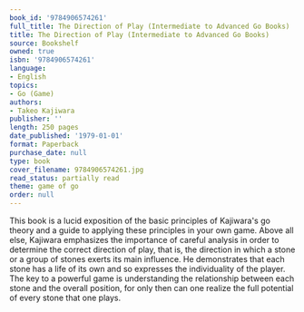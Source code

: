 ```yaml
---
book_id: '9784906574261'
full_title: The Direction of Play (Intermediate to Advanced Go Books)
title: The Direction of Play (Intermediate to Advanced Go Books)
source: Bookshelf
owned: true
isbn: '9784906574261'
language:
- English
topics:
- Go (Game)
authors:
- Takeo Kajiwara
publisher: ''
length: 250 pages
date_published: '1979-01-01'
format: Paperback
purchase_date: null
type: book
cover_filename: 9784906574261.jpg
read_status: partially read
theme: game of go
order: null
---
```

This book is a lucid exposition of the basic principles of Kajiwara's go theory and a guide to applying these principles in your own game. Above all else, Kajiwara emphasizes the importance of careful analysis in order to determine the correct direction of play, that is, the direction in which a stone or a group of stones exerts its main influence. He demonstrates that each stone has a life of its own and so expresses the individuality of the player. The key to a powerful game is understanding the relationship between each stone and the overall position, for only then can one realize the full potential of every stone that one plays.

